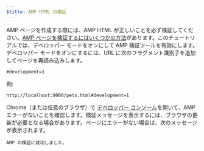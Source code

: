 ```yaml
---
$title: AMP HTML の検証
---
```


AMP ページを作成する際には、AMP HTML が正しいことを必ず検証してください。[AMP ページを検証するにはいくつかの方法](../../../../documentation/guides-and-tutorials/learn/validation-workflow/validate_amp.md)があります。このチュートリアルでは、デベロッパー モードをオンにして AMP 検証ツールを有効にします。デベロッパー モードをオンにするには、URL に次のフラグメント識別子を追加してページを再読み込みします。

```text
#development=1
```

例:

```text
http://localhost:8000/pets.html#development=1
```

Chrome（または任意のブラウザ）で [デベロッパー コンソール](https://developer.chrome.com/devtools/docs/console)を開いて、AMP エラーがないことを確認します。検証メッセージを表示するには、ブラウザの更新が必要となる場合があります。ページにエラーがない場合は、次のメッセージが表示されます。

```text
AMP の検証に成功しました。
```
